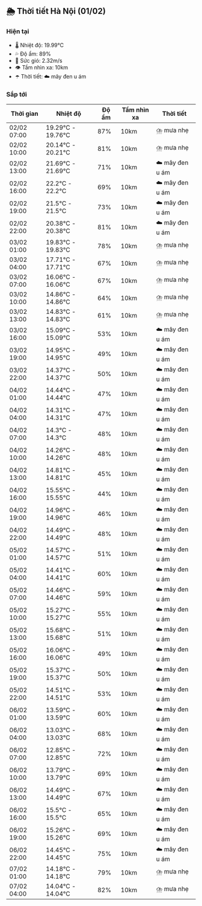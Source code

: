## 🌦️ Thời tiết Hà Nội (01/02)

### Hiện tại

- 🌡️ Nhiệt độ: 19.99℃
- 💦 Độ ẩm: 89%
- 💨 Sức gió: 2.32m/s
- 👁️ Tầm nhìn xa: 10km
- ☂️ Thời tiết: ☁️ mây đen u ám

### Sắp tới

| Thời gian | Nhiệt độ | Độ ẩm | Tầm nhìn xa | Thời tiết |
| --- | --- | --- | --- | --- |
| 02/02 07:00 | 19.29℃ - 19.76℃ | 87% | 10km | ⛈️ mưa nhẹ |
| 02/02 10:00 | 20.14℃ - 20.21℃ | 81% | 10km | ⛈️ mưa nhẹ |
| 02/02 13:00 | 21.69℃ - 21.69℃ | 71% | 10km | ☁️ mây đen u ám |
| 02/02 16:00 | 22.2℃ - 22.2℃ | 69% | 10km | ☁️ mây đen u ám |
| 02/02 19:00 | 21.5℃ - 21.5℃ | 73% | 10km | ☁️ mây đen u ám |
| 02/02 22:00 | 20.38℃ - 20.38℃ | 81% | 10km | ☁️ mây đen u ám |
| 03/02 01:00 | 19.83℃ - 19.83℃ | 78% | 10km | ⛈️ mưa nhẹ |
| 03/02 04:00 | 17.71℃ - 17.71℃ | 67% | 10km | ⛈️ mưa nhẹ |
| 03/02 07:00 | 16.06℃ - 16.06℃ | 67% | 10km | ⛈️ mưa nhẹ |
| 03/02 10:00 | 14.86℃ - 14.86℃ | 64% | 10km | ⛈️ mưa nhẹ |
| 03/02 13:00 | 14.83℃ - 14.83℃ | 61% | 10km | ⛈️ mưa nhẹ |
| 03/02 16:00 | 15.09℃ - 15.09℃ | 53% | 10km | ☁️ mây đen u ám |
| 03/02 19:00 | 14.95℃ - 14.95℃ | 49% | 10km | ☁️ mây đen u ám |
| 03/02 22:00 | 14.37℃ - 14.37℃ | 50% | 10km | ☁️ mây đen u ám |
| 04/02 01:00 | 14.44℃ - 14.44℃ | 47% | 10km | ☁️ mây đen u ám |
| 04/02 04:00 | 14.31℃ - 14.31℃ | 47% | 10km | ☁️ mây đen u ám |
| 04/02 07:00 | 14.3℃ - 14.3℃ | 48% | 10km | ☁️ mây đen u ám |
| 04/02 10:00 | 14.26℃ - 14.26℃ | 48% | 10km | ☁️ mây đen u ám |
| 04/02 13:00 | 14.81℃ - 14.81℃ | 45% | 10km | ☁️ mây đen u ám |
| 04/02 16:00 | 15.55℃ - 15.55℃ | 44% | 10km | ☁️ mây đen u ám |
| 04/02 19:00 | 14.96℃ - 14.96℃ | 46% | 10km | ☁️ mây đen u ám |
| 04/02 22:00 | 14.49℃ - 14.49℃ | 48% | 10km | ☁️ mây đen u ám |
| 05/02 01:00 | 14.57℃ - 14.57℃ | 51% | 10km | ☁️ mây đen u ám |
| 05/02 04:00 | 14.41℃ - 14.41℃ | 60% | 10km | ☁️ mây đen u ám |
| 05/02 07:00 | 14.46℃ - 14.46℃ | 59% | 10km | ☁️ mây đen u ám |
| 05/02 10:00 | 15.27℃ - 15.27℃ | 55% | 10km | ☁️ mây đen u ám |
| 05/02 13:00 | 15.68℃ - 15.68℃ | 51% | 10km | ☁️ mây đen u ám |
| 05/02 16:00 | 16.06℃ - 16.06℃ | 49% | 10km | ☁️ mây đen u ám |
| 05/02 19:00 | 15.37℃ - 15.37℃ | 50% | 10km | ☁️ mây đen u ám |
| 05/02 22:00 | 14.51℃ - 14.51℃ | 53% | 10km | ☁️ mây đen u ám |
| 06/02 01:00 | 13.59℃ - 13.59℃ | 60% | 10km | ☁️ mây đen u ám |
| 06/02 04:00 | 13.03℃ - 13.03℃ | 68% | 10km | ☁️ mây đen u ám |
| 06/02 07:00 | 12.85℃ - 12.85℃ | 72% | 10km | ☁️ mây đen u ám |
| 06/02 10:00 | 13.79℃ - 13.79℃ | 69% | 10km | ☁️ mây đen u ám |
| 06/02 13:00 | 14.49℃ - 14.49℃ | 67% | 10km | ☁️ mây đen u ám |
| 06/02 16:00 | 15.5℃ - 15.5℃ | 65% | 10km | ☁️ mây đen u ám |
| 06/02 19:00 | 15.26℃ - 15.26℃ | 69% | 10km | ☁️ mây đen u ám |
| 06/02 22:00 | 14.45℃ - 14.45℃ | 75% | 10km | ☁️ mây đen u ám |
| 07/02 01:00 | 14.18℃ - 14.18℃ | 79% | 10km | ⛈️ mưa nhẹ |
| 07/02 04:00 | 14.04℃ - 14.04℃ | 82% | 10km | ⛈️ mưa nhẹ |
